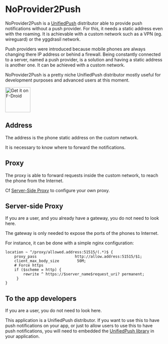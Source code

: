 # NoProvider2Push

NoProvider2Push is a [UnifiedPush](https://github.com/UnifiedPush) distributor able to provide push notifications without a push provider. For this, it needs a static address even with the roaming. It is achievable with a custom network such as a VPN (eg. wireguard) or the yggdrasil network.

Push providers were introduced because mobile phones are always changing there IP address or behind a firewall. Being constantly connected to a server, named a push provider, is a solution and having a static address is another one. It can be achieved with a custom network.

NoProvider2Push is a pretty niche UnifiedPush distributor mostly useful for development purposes and advanced users at this moment.

[<img src="https://fdroid.gitlab.io/artwork/badge/get-it-on.png"
     alt="Get it on F-Droid"
     height="80">](https://f-droid.org/packages/org.unifiedpush.distributor.noprovider2push/)

## Address

The address is the phone static address on the custom network. 

It is necessary to know where to forward the notifications.

## Proxy

The proxy is able to forward requests inside the custom network, to reach the phone from the Internet.

Cf [Server-Side Proxy](#server-side-proxy) to configure your own proxy.

## Server-side Proxy

If you are a user, and you already have a gateway, you do not need to look here. 

The gateway is only needed to expose the ports of the phones to Internet.

For instance, it can be done with a simple nginx configuration:

```
location ~ ^/proxy/allowed.address:51515/(.*)$ {
    proxy_pass                 http://allow.address:51515/$1;
    client_max_body_size        50M;
    # Force https
    if ($scheme = http) {
        rewrite ^ https://$server_name$request_uri? permanent;
     }
}
```

## To the app developers

If you are a user, you do not need to look here.

This application is a UnifiedPush distributor. If you want to use this to have push notifications on your app, or just to allow users to use this to have push notifications, you will need to embedded the [UnifiedPush library](https://unifiedpush.org/developers/android/) in your application.

